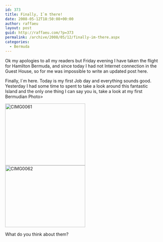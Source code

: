```yaml
---
id: 373
title: Finally, I`m there!
date: 2008-05-12T18:50:08+00:00
author: raffaeu
layout: post
guid: http://raffaeu.com/?p=373
permalink: /archive/2008/05/12/finally-im-there.aspx
categories:
  - Bermuda
---
```

Ok my apologies to all my readers but Friday evening I have taken the flight for Hamilton Bermuda, and since today I had not Internet connection in the Guest House, so for me was impossible to write an updated post here.

Finally, I\`m here. Today is my first Job day and everything sounds good.   
Yesterday I had some time to spent to take a look around this fantastic Island and the only one thing I can say you is, take a look at my first Bermudian Photo>

[<img style="border-right: 0px; border-top: 0px; border-left: 0px; border-bottom: 0px" height="200" alt="CIMG0061" src="http://raffaeu.com/wp-content/uploads/2013/03/f2ad0508-360d-4d19-9b90-7bdd30f7b03cCIMG0061_thumb.jpg" width="260" border="0" />](http://raffaeu.com/wp-content/uploads/2013/03/a3eabff9-a431-40fa-a640-45496df0dab2CIMG0061_2.jpg) [<img style="border-right: 0px; border-top: 0px; border-left: 0px; border-bottom: 0px" height="200" alt="CIMG0062" src="http://raffaeu.com/wp-content/uploads/2013/03/a1baf85d-73a5-4423-97a2-44fc87b278f0CIMG0062_thumb.jpg" width="260" border="0" />](http://raffaeu.com/wp-content/uploads/2013/03/9944f8e6-ad39-4be5-a44e-dd11a49226d0CIMG0062_2.jpg) 

What do you think about them?